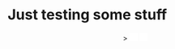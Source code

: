 # Just testing some stuff

 <p align="center">>
     <img src="./res/block.svg" width="16">
    <img src="./res/block.svg" width="16">
</p>
